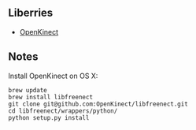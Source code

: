 Liberries
-----

- [OpenKinect](http://openkinect.org/wiki/Documentation)

Notes
----
Install OpenKinect on OS X:

    brew update
    brew install libfreenect
    git clone git@github.com:OpenKinect/libfreenect.git
    cd libfreenect/wrappers/python/
    python setup.py install
    
